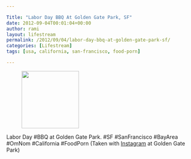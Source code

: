 ```yaml
---

Title: "Labor Day BBQ At Golden Gate Park, SF"
date: 2012-09-04T00:01:04+00:00
author: rami
layout: lifestream 
permalink: /2012/09/04/labor-day-bbq-at-golden-gate-park-sf/
categories: [Lifestream]
tags: [usa, california, san-francisco, food-porn]

---
```


<div id='gallery-57' class='gallery galleryid-1865 gallery-columns-3 gallery-size-thumbnail'>
  <figure class='gallery-item'> 
  
  <div class='gallery-icon landscape'>
    <a href='http://139.59.20.41/2012/09/04/labor-day-bbq-at-golden-gate-park-sf/attachment/1866/'><img width="150" height="150" src="http://139.59.20.41/wp-content/uploads/2012/09/tumblr_m9stdsNIVL1qb4qlko1_1280-150x150.jpg" class="attachment-thumbnail size-thumbnail" alt="" srcset="http://139.59.20.41/wp-content/uploads/2012/09/tumblr_m9stdsNIVL1qb4qlko1_1280-150x150.jpg 150w, http://139.59.20.41/wp-content/uploads/2012/09/tumblr_m9stdsNIVL1qb4qlko1_1280-300x300.jpg 300w, http://139.59.20.41/wp-content/uploads/2012/09/tumblr_m9stdsNIVL1qb4qlko1_1280-100x100.jpg 100w, http://139.59.20.41/wp-content/uploads/2012/09/tumblr_m9stdsNIVL1qb4qlko1_1280.jpg 612w" sizes="100vw" /></a>
  </div></figure>
</div>

Labor Day #BBQ at Golden Gate Park. #SF #SanFrancisco #BayArea #OmNom #California #FoodPorn (Taken with [Instagram](http://instagram.com) at Golden Gate Park)
